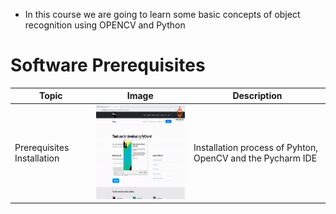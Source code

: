 - In this course we are going to learn some basic concepts of object recognition using OPENCV and Python




# Software Prerequisites

| Topic  |Image   |Description   |
| ------------ | ------------ | ------------ |
|  Prerequisites Installation |<img src="https://github.com/Jobar86/objectrecognition_course/blob/main/Tumbnails/Installations.gif" width="300" height="150" />| Installation process of Pyhton, OpenCV and the Pycharm IDE |
